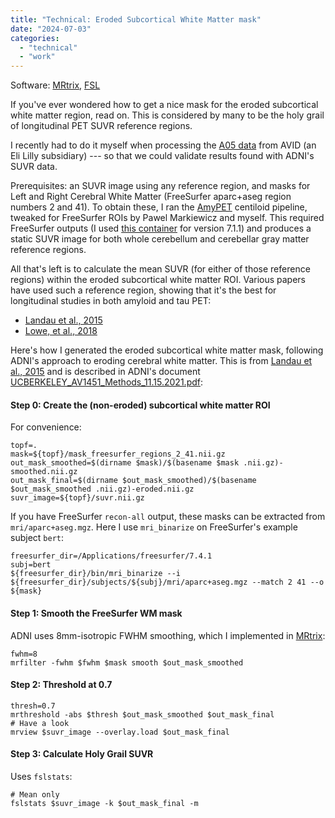 ```yaml
---
title: "Technical: Eroded Subcortical White Matter mask"
date: "2024-07-03"
categories: 
  - "technical"
  - "work"
---
```


Software: [MRtrix](http://mrtrix.readthedocs.io), [FSL](https://fsl.fmrib.ox.ac.uk/fsl/fslwiki/)

If you've ever wondered how to get a nice mask for the eroded subcortical white matter region, read on. This is considered by many to be the holy grail of longitudinal PET SUVR reference regions.

I recently had to do it myself when processing the [A05 data](https://doi.org/10.1093/brain/awz090) from AVID (an Eli Lilly subsidiary) --- so that we could validate results found with ADNI's SUVR data.

Prerequisites: an SUVR image using any reference region, and masks for Left and Right Cerebral White Matter (FreeSurfer aparc+aseg region numbers 2 and 41). To obtain these, I ran the [AmyPET](https://github.com/AMYPAD/AmyPET) centiloid pipeline, tweaked for FreeSurfer ROIs by Pawel Markiewicz and myself. This required FreeSurfer outputs (I used [this container](https://e-dads.github.io/tools/#freesurfer-711-bids-app-container) for version 7.1.1) and produces a static SUVR image for both whole cerebellum and cerebellar gray matter reference regions.

All that's left is to calculate the mean SUVR (for either of those reference regions) within the eroded subcortical white matter ROI. Various papers have used such a reference region, showing that it's the best for longitudinal studies in both amyloid and tau PET:

- [Landau et al., 2015](https://doi.org/10.2967/jnumed.114.148981)
- [Lowe, et al., 2018](https://doi.org/10.2967/jnumed.117.204271)

Here's how I generated the eroded subcortical white matter mask, following ADNI's approach to eroding cerebral white matter. This is from [Landau et al., 2015](https://doi.org/10.2967/jnumed.114.148981) and is described in ADNI's document [UCBERKELEY_AV1451_Methods_11.15.2021.pdf](https://ida.loni.usc.edu/download/files/study/c579d960-27e8-4c6f-964c-eefca4ca513b/file/adni/UCBERKELEY_AV1451_Methods_11.15.2021.pdf):

#### Step 0: Create the (non-eroded) subcortical white matter ROI

For convenience:
```
topf=.
mask=${topf}/mask_freesurfer_regions_2_41.nii.gz
out_mask_smoothed=$(dirname $mask)/$(basename $mask .nii.gz)-smoothed.nii.gz
out_mask_final=$(dirname $out_mask_smoothed)/$(basename $out_mask_smoothed .nii.gz)-eroded.nii.gz
suvr_image=${topf}/suvr.nii.gz
```

If you have FreeSurfer `recon-all` output, these masks can be extracted from `mri/aparc+aseg.mgz`. 
Here I use `mri_binarize` on FreeSurfer's example subject `bert`:
```
freesurfer_dir=/Applications/freesurfer/7.4.1
subj=bert
${freesurfer_dir}/bin/mri_binarize --i ${freesurfer_dir}/subjects/${subj}/mri/aparc+aseg.mgz --match 2 41 --o ${mask}
```

#### Step 1: Smooth the FreeSurfer WM mask

ADNI uses 8mm-isotropic FWHM smoothing, which I implemented in [MRtrix](http://mrtrix.readthedocs.io):

```
fwhm=8
mrfilter -fwhm $fwhm $mask smooth $out_mask_smoothed
```

#### Step 2: Threshold at 0.7

```
thresh=0.7
mrthreshold -abs $thresh $out_mask_smoothed $out_mask_final
# Have a look
mrview $suvr_image --overlay.load $out_mask_final
```

#### Step 3: Calculate Holy Grail SUVR

Uses `fslstats`:
```
# Mean only
fslstats $suvr_image -k $out_mask_final -m
```
